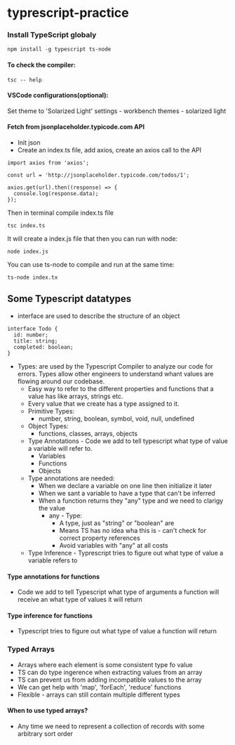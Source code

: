 # typrescript-practice

### Install TypeScript globaly

```
npm install -g typescript ts-node
```

#### To check the compiler:

```
tsc -- help
```

#### VSCode configurations(optional):

Set theme to 'Solarized Light'
settings - workbench themes - solarized light

#### Fetch from jsonplaceholder.typicode.com API

- Init json
- Create an index.ts file, add axios, create an axios call to the API

```
import axios from 'axios';

const url = 'http://jsonplaceholder.typicode.com/todos/1';

axios.get(url).then((response) => {
  console.log(response.data);
});
```

Then in terminal compile index.ts file

```
tsc index.ts
```

It will create a index.js file that then you can run with node:

```
node index.js
```

You can use ts-node to compile and run at the same time:

```
ts-node index.tx
```

## Some Typescript datatypes

- interface are used to describe the structure of an object

```
interface Todo {
  id: number;
  title: string;
  completed: boolean;
}
```

- Types: are used by the Typescript Compiler to analyze our code for errors. Types allow other engineers to understand whant values are flowing around our codebase.
  - Easy way to refer to the different properties and functions that a value has like arrays, strings etc.
  - Every value that we create has a type assigned to it.
  - Primitive Types:
    - number, string, boolean, symbol, void, null, undefined
  - Object Types:
    - functions, classes, arrays, objects
  - Type Annotations - Code we add to tell typescript what type of value a variable will refer to.
    - Variables
    - Functions
    - Objects
  - Type annotations are needed:
    - When we declare a variable on one line then initialize it later
    - When we sant a variable to have a type that can't be inferred
    - When a function returns they "any" type and we need to clarigy the value
      - any - Type:
        - A type, just as "string" or "boolean" are
        - Means TS has no idea wha this is - can't check for correct property references
        - Avoid variables with "any" at all costs
  - Type Inference - Typrescript tries to figure out what type of value a variable refers to

#### Type annotations for functions

- Code we add to tell Typescript what type of arguments a function will receive an what type of values it will return

#### Type inference for functions

- Typescript tries to figure out what type of value a function will return

### Typed Arrays

- Arrays where each element is some consistent type fo value
- TS can do type ingerence when extracting values from an array
- TS can prevent us from adding incompatible values to the array
- We can get help with 'map', 'forEach', 'reduce' functions
- Flexible - arrays can still contain multiple different types

#### When to use typed arrays?

- Any time we need to represent a collection of records with some arbitrary sort order
